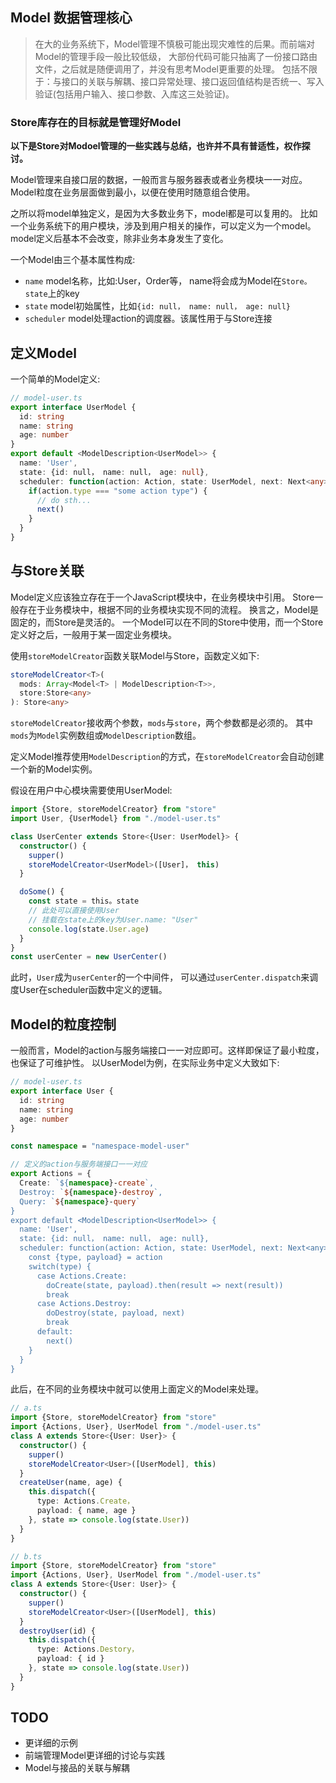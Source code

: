 ## Model 数据管理核心
> 在大的业务系统下，Model管理不慎极可能出现灾难性的后果。而前端对Model的管理手段一般比较低级，
  大部份代码可能只抽离了一份接口路由文件，之后就是随便调用了，并没有思考Model更重要的处理。
  包括不限于：与接口的关联与解耦、接口异常处理、接口返回值结构是否统一、写入验证(包括用户输入、接口参数、入库这三处验证)。

### Store库存在的目标就是管理好Model

**以下是Store对Modoel管理的一些实践与总结，也许并不具有普适性，权作探讨。**

Model管理来自接口层的数据，一般而言与服务器表或者业务模块一一对应。
Model粒度在业务层面做到最小，以便在使用时随意组合使用。

之所以将model单独定义，是因为大多数业务下，model都是可以复用的。
比如一个业务系统下的用户模块，涉及到用户相关的操作，可以定义为一个model。
model定义后基本不会改变，除非业务本身发生了变化。

一个Model由三个基本属性构成:
+ `name`       model名称，比如:User，Order等， name将会成为Model在`Store。state`上的key
+ `state`      model初始属性，比如`{id: null， name: null， age: null}`
+ `scheduler`  model处理action的调度器。该属性用于与Store连接

## 定义Model
一个简单的Model定义:
```ts
// model-user.ts
export interface UserModel {
  id: string
  name: string
  age: number
}
export default <ModelDescription<UserModel>> {
  name: 'User',
  state: {id: null， name: null， age: null},
  scheduler: function(action: Action, state: UserModel, next: Next<any>) {
    if(action.type === "some action type") {
      // do sth...
      next()
    }
  }
}
```
## 与Store关联
Model定义应该独立存在于一个JavaScript模块中，在业务模块中引用。
Store一般存在于业务模块中，根据不同的业务模块实现不同的流程。
换言之，Model是固定的，而Store是灵活的。
一个Model可以在不同的Store中使用，而一个Store定义好之后，一般用于某一固定业务模块。

使用`storeModelCreator`函数关联Model与Store，函数定义如下:
```ts
storeModelCreator<T>(
  mods: Array<Model<T> | ModelDescription<T>>,
  store:Store<any>
): Store<any>
```
`storeModelCreator`接收两个参数，`mods`与`store`，两个参数都是必须的。
其中`mods`为`Model`实例数组或`ModelDescription`数组。

定义Model推荐使用`ModelDescription`的方式，在`storeModelCreator`会自动创建一个新的Model实例。

假设在用户中心模块需要使用UserModel:
```ts
import {Store, storeModelCreator} from "store"
import User, {UserModel} from "./model-user.ts"

class UserCenter extends Store<{User: UserModel}> {
  constructor() {
    supper()
    storeModelCreator<UserModel>([User]， this)
  }

  doSome() {
    const state = this。state
    // 此处可以直接使用User
    // 挂载在state上的key为User.name: "User"
    console.log(state.User.age)
  }
}
const userCenter = new UserCenter()
```
此时，`User`成为`userCenter`的一个中间件，
可以通过`userCenter.dispatch`来调度User在scheduler函数中定义的逻辑。

## Model的粒度控制
一般而言，Model的action与服务端接口一一对应即可。这样即保证了最小粒度，也保证了可维护性。
以UserModel为例，在实际业务中定义大致如下:
```ts
// model-user.ts
export interface User {
  id: string
  name: string
  age: number
}

const namespace = "namespace-model-user"

// 定义的action与服务端接口一一对应
export Actions = {
  Create: `${namespace}-create`,
  Destroy: `${namespace}-destroy`,
  Query: `${namespace}-query`
}
export default <ModelDescription<UserModel>> {
  name: 'User',
  state: {id: null， name: null， age: null},
  scheduler: function(action: Action, state: UserModel, next: Next<any>) {
    const {type, payload} = action
    switch(type) {
      case Actions.Create:
        doCreate(state, payload).then(result => next(result))
        break
      case Actions.Destroy:
        doDestroy(state, payload, next)
        break
      default:
        next()
    }
  }
}
```

此后，在不同的业务模块中就可以使用上面定义的Model来处理。
```ts
// a.ts
import {Store, storeModelCreator} from "store"
import {Actions, User}, UserModel from "./model-user.ts"
class A extends Store<{User: User}> {
  constructor() {
    supper()
    storeModelCreator<User>([UserModel], this)
  }
  createUser(name, age) {
    this.dispatch({
      type: Actions.Create，
      payload: { name, age }
    }, state => console.log(state.User))
  }
}

// b.ts
import {Store, storeModelCreator} from "store"
import {Actions, User}, UserModel from "./model-user.ts"
class A extends Store<{User: User}> {
  constructor() {
    supper()
    storeModelCreator<User>([UserModel], this)
  }
  destroyUser(id) {
    this.dispatch({
      type: Actions.Destory，
      payload: { id }
    }, state => console.log(state.User))
  }
}
```

## TODO
+ 更详细的示例
+ 前端管理Model更详细的讨论与实践
+ Model与接品的关联与解耦
